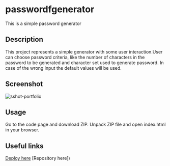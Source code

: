 # passwordfgenerator

This is a simple password generator

## Description

This project represents a simple generator with some user interaction.User can choose password criteria, like the number of characters in the password to be generated and character set used to generate password.
In case of the wrong input the default values will be used.

## Screenshot

![sshot-portfolio]()

## Usage

Go to the code page and download ZIP.
Unpack ZIP file and open index.html in your browser.

## Useful links
[Deploy here]()
[Repository here])
